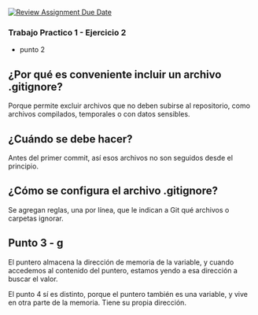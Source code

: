 [![Review Assignment Due Date](https://classroom.github.com/assets/deadline-readme-button-22041afd0340ce965d47ae6ef1cefeee28c7c493a6346c4f15d667ab976d596c.svg)](https://classroom.github.com/a/kl-E8VQf)

### Trabajo Practico 1 - Ejercicio 2 

- punto 2

## ¿Por qué es conveniente incluir un archivo .gitignore?
Porque permite excluir archivos que no deben subirse al repositorio, como archivos compilados, temporales o con datos sensibles.

## ¿Cuándo se debe hacer?
Antes del primer commit, así esos archivos no son seguidos desde el principio.

## ¿Cómo se configura el archivo .gitignore?
Se agregan reglas, una por línea, que le indican a Git qué archivos o carpetas ignorar.

## Punto 3 - g

El puntero almacena la dirección de memoria de la variable, y cuando accedemos al contenido del puntero, estamos yendo a esa dirección a buscar el valor.

El punto 4 sí es distinto, porque el puntero también es una variable, y vive en otra parte de la memoria. Tiene su propia dirección.